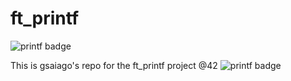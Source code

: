 # ft_printf 
![printf badge](https://user-images.githubusercontent.com/98427284/175856570-dbba3614-34aa-4c34-8d3c-242a713054bb.png)

This is gsaiago's repo for the ft_printf project @42
![printf badge](https://user-images.githubusercontent.com/98427284/175856570-dbba3614-34aa-4c34-8d3c-242a713054bb.png)
